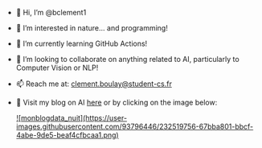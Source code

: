 - 👋 Hi, I’m @bclement1
- 👀 I’m interested in nature... and programming!
- 🌱 I’m currently learning GitHub Actions!
- 💞️ I’m looking to collaborate on anything related to AI, particularly to Computer Vision or NLP!
- 📫 Reach me at: clement.boulay@student-cs.fr

- 🤖 Visit my blog on AI <a href="https://bclement1.github.io">here</a> or by clicking on the image below: <br>
  <a href="https://bclement1.github.io">
  <p>
    ![monblogdata_nuit](https://user-images.githubusercontent.com/93796446/232519756-67bba801-bbcf-4abe-9de5-beaf4cfbcaa1.png)
  </p>
  </a>

<!---
bclement1/bclement1 is a ✨ special ✨ repository because its `README.md` (this file) appears on your GitHub profile.
You can click the Preview link to take a look at your changes.
--->
